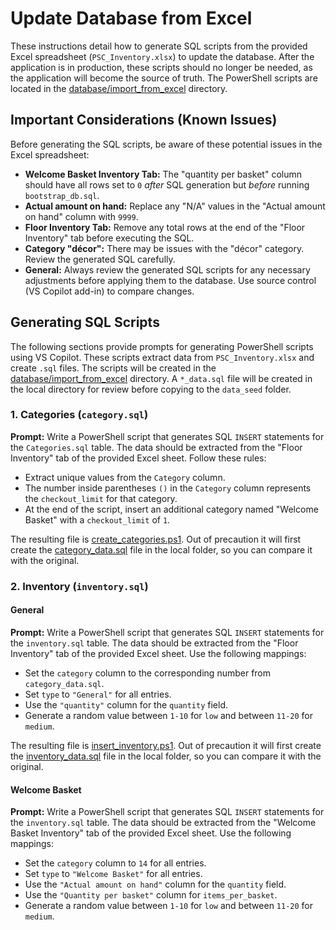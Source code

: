 # Update Database from Excel

These instructions detail how to generate SQL scripts from the provided Excel spreadsheet (`PSC_Inventory.xlsx`) to update the database.  After the application is in production, these scripts should no longer be needed, as the application will become the source of truth.  The PowerShell scripts are located in the [database/import_from_excel](../../database/import_from_excel) directory.

## Important Considerations (Known Issues)

Before generating the SQL scripts, be aware of these potential issues in the Excel spreadsheet:

*   **Welcome Basket Inventory Tab:** The "quantity per basket" column should have all rows set to `0` *after* SQL generation but *before* running `bootstrap_db.sql`.
*   **Actual amount on hand:** Replace any "N/A" values in the "Actual amount on hand" column with `9999`.
*   **Floor Inventory Tab:** Remove any total rows at the end of the "Floor Inventory" tab before executing the SQL.
*   **Category "décor":** There may be issues with the "décor" category.  Review the generated SQL carefully.
*   **General:** Always review the generated SQL scripts for any necessary adjustments before applying them to the database. Use source control (VS Copilot add-in) to compare changes.

## Generating SQL Scripts

The following sections provide prompts for generating PowerShell scripts using VS Copilot. These scripts extract data from `PSC_Inventory.xlsx` and create `.sql` files. The scripts will be created in the [database/import_from_excel](../../database/import_from_excel) directory. A `*_data.sql` file will be created in the local directory for review before copying to the `data_seed` folder.

### 1. Categories (`category.sql`)

**Prompt:**
Write a PowerShell script that generates SQL `INSERT` statements for the `Categories.sql` table. The data should be extracted from the "Floor Inventory" tab of the provided Excel sheet. Follow these rules:

- Extract unique values from the `Category` column.
- The number inside parentheses `()` in the `Category` column represents the `checkout_limit` for that category.
- At the end of the script, insert an additional category named "Welcome Basket" with a `checkout_limit` of `1`.

The resulting file is [create_categories.ps1](../../database/import_from_excel/create_categories.ps1). Out of precaution it will first create the [category_data.sql](../../database/import_from_excel/category_data.sql) file in the local folder, so you can compare it with the original.

### 2. Inventory (`inventory.sql`)

#### General

**Prompt:**
Write a PowerShell script that generates SQL `INSERT` statements for the `inventory.sql` table. The data should be extracted from the "Floor Inventory" tab of the provided Excel sheet. Use the following mappings:
- Set the `category` column to the corresponding number from `category_data.sql`.
- Set `type` to `"General"` for all entries.
- Use the `"quantity"` column for the `quantity` field.
- Generate a random value between `1-10` for `low` and between `11-20` for `medium`.

The resulting file is [insert_inventory.ps1](../../database/import_from_excel/insert_inventory.ps1). Out of precaution it will first create the [inventory_data.sql](../../database/import_from_excel/inventory_data.sql) file in the local folder, so you can compare it with the original.

#### Welcome Basket

**Prompt:**
Write a PowerShell script that generates SQL `INSERT` statements for the `inventory.sql` table. The data should be extracted from the "Welcome Basket Inventory" tab of the provided Excel sheet. Use the following mappings:
- Set the `category` column to `14` for all entries.
- Set `type` to `"Welcome Basket"` for all entries.
- Use the `"Actual amount on hand"` column for the `quantity` field.
- Use the `"Quantity per basket"` column for `items_per_basket`.
- Generate a random value between `1-10` for `low` and between `11-20` for `medium`.
